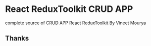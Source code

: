 # React ReduxToolkit CRUD APP

complete source of CRUD APP React ReduxToolkit By Vineet Mourya

## Thanks





